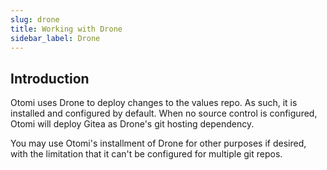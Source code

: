 ```yaml
---
slug: drone
title: Working with Drone
sidebar_label: Drone
---
```


## Introduction

Otomi uses Drone to deploy changes to the values repo. As such, it is installed and configured by default. When no source control is configured, Otomi will deploy Gitea as Drone's git hosting dependency.

You may use Otomi's installment of Drone for other purposes if desired, with the limitation that it can't be configured for multiple git repos.
